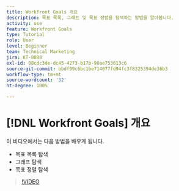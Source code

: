 ```yaml
---
title: Workfront Goals 개요
description: 목표 목록, 그래프 및 목표 정렬을 탐색하는 방법을 알아봅니다.
activity: use
feature: Workfront Goals
type: Tutorial
role: User
level: Beginner
team: Technical Marketing
jira: KT-8888
exl-id: 08cdc3de-dc45-4273-b17b-90ae753613c6
source-git-commit: bbdf99c6bc1be714077fd94fc3f8325394de36b3
workflow-type: tm+mt
source-wordcount: '32'
ht-degree: 100%

---
```


# [!DNL Workfront Goals] 개요

이 비디오에서는 다음 방법을 배우게 됩니다.

* 목표 목록 탐색
* 그래프 탐색
* 목표 정렬 탐색

>[!VIDEO](https://video.tv.adobe.com/v/335182/?quality=12&learn=on&enablevpops=1)
